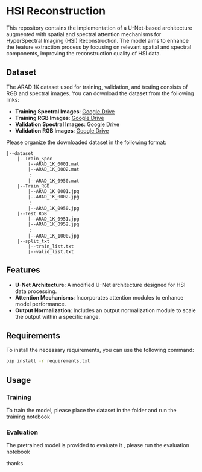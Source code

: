 # HSI Reconstruction

This repository contains the implementation of a U-Net-based architecture augmented with spatial and spectral attention mechanisms for HyperSpectral Imaging (HSI) Reconstruction. The model aims to enhance the feature extraction process by focusing on relevant spatial and spectral components, improving the reconstruction quality of HSI data.

## Dataset

The ARAD 1K dataset used for training, validation, and testing consists of RGB and spectral images. You can download the dataset from the following links:

- **Training Spectral Images**: [Google Drive](https://drive.google.com/file/d/1FQBfDd248dCKClR-BpX5V2drSbeyhKcq/view)
- **Training RGB Images**: [Google Drive](https://drive.google.com/file/d/1A4GUXhVc5k5d_79gNvokEtVPG290qVkd/view)
- **Validation Spectral Images**: [Google Drive](https://drive.google.com/file/d/12QY8LHab3gzljZc3V6UyHgBee48wh9un/view)
- **Validation RGB Images**: [Google Drive](https://drive.google.com/file/d/19vBR_8Il1qcaEZsK42aGfvg5lCuvLh1A/view)

Please organize the downloaded dataset in the following format:

```
|--dataset
    |--Train_Spec
        |--ARAD_1K_0001.mat
        |--ARAD_1K_0002.mat
        ：
        |--ARAD_1K_0950.mat
  	|--Train_RGB
        |--ARAD_1K_0001.jpg
        |--ARAD_1K_0002.jpg
        ：
        |--ARAD_1K_0950.jpg
    |--Test_RGB
        |--ARAD_1K_0951.jpg
        |--ARAD_1K_0952.jpg
        ：
        |--ARAD_1K_1000.jpg
    |--split_txt
        |--train_list.txt
        |--valid_list.txt
```

## Features

- **U-Net Architecture**: A modified U-Net architecture designed for HSI data processing.
- **Attention Mechanisms**: Incorporates attention modules to enhance model performance.
- **Output Normalization**: Includes an output normalization module to scale the output within a specific range.

## Requirements

To install the necessary requirements, you can use the following command:

```bash
pip install -r requirements.txt
```

## Usage

### Training

To train the model, please place the dataset in the folder and run the training notebook

### Evaluation

The pretrained model is provided to evaluate it , please run the evaluation notebook

thanks
